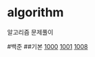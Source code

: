 # algorithm
알고리즘 문제풀이

#백준
##기본
[1000](https://github.com/ki-hyun-Jang/algorithm/blob/main/baekjoon/bronze/1000.java)
[1001](https://github.com/ki-hyun-Jang/algorithm/blob/main/baekjoon/bronze/1001.java)
[1008](https://github.com/ki-hyun-Jang/algorithm/blob/main/baekjoon/bronze/1008.java)